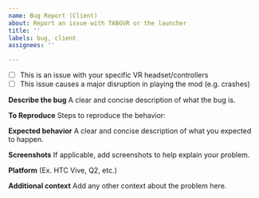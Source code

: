 ```yaml
---
name: Bug Report (Client)
about: Report an issue with TABGVR or the launcher
title: ''
labels: bug, client
assignees: ''

---
```


- [ ] This is an issue with your specific VR headset/controllers
- [ ] This issue causes a major disruption in playing the mod (e.g. crashes)

**Describe the bug**
A clear and concise description of what the bug is.

**To Reproduce**
Steps to reproduce the behavior:


**Expected behavior**
A clear and concise description of what you expected to happen.

**Screenshots**
If applicable, add screenshots to help explain your problem.

**Platform**
(Ex. HTC Vive, Q2, etc.)

**Additional context**
Add any other context about the problem here.
